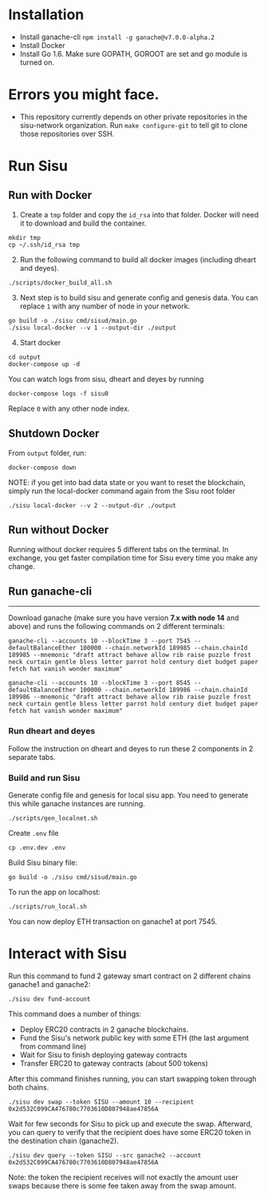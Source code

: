 # Installation

- Install ganache-cli `npm install -g ganache@v7.0.0-alpha.2`
- Install Docker
- Install Go 1.6. Make sure GOPATH, GOROOT are set and go module is turned on.

# Errors you might face.
- This repository currently depends on other private repositories in the sisu-network organization. Run `make configure-git` to tell git to clone those repositories over SSH.

# Run Sisu
## Run with Docker
1. Create a `tmp` folder and copy the `id_rsa` into that folder. Docker will need it to download and build the container.
```
mkdir tmp
cp ~/.ssh/id_rsa tmp
```
2. Run the following command to build all docker images (including dheart and deyes).
```
./scripts/docker_build_all.sh
```
3. Next step is to build sisu and generate config and genesis data. You can replace `1` with any number of node in your network.
```
go build -o ./sisu cmd/sisud/main.go
./sisu local-docker --v 1 --output-dir ./output
```
4. Start docker
```
cd output
docker-compose up -d
```
You can watch logs from sisu, dheart and deyes by running
```
docker-compose logs -f sisu0
```
Replace `0` with any other node index.

## Shutdown Docker
From `output` folder, run:

```
docker-compose down
```

NOTE: if you get into bad data state or you want to reset the blockchain, simply run the local-docker command again from the Sisu root folder
```
./sisu local-docker --v 2 --output-dir ./output
```


## Run without Docker
Running without docker requires 5 different tabs on the terminal. In exchange, you get faster compilation time for Sisu every time you make any change.

## Run ganache-cli
---

Download ganache (make sure you have version **7.x with node 14** and above) and runs the following commands on 2 different terminals:

```
ganache-cli --accounts 10 --blockTime 3 --port 7545 --defaultBalanceEther 100000 --chain.networkId 189985 --chain.chainId 189985 --mnemonic "draft attract behave allow rib raise puzzle frost neck curtain gentle bless letter parrot hold century diet budget paper fetch hat vanish wonder maximum"
```

```
ganache-cli --accounts 10 --blockTime 3 --port 8545 --defaultBalanceEther 100000 --chain.networkId 189986 --chain.chainId 189986 --mnemonic "draft attract behave allow rib raise puzzle frost neck curtain gentle bless letter parrot hold century diet budget paper fetch hat vanish wonder maximum"
```

### Run dheart and deyes
Follow the instruction on dheart and deyes to run these 2 components in 2 separate tabs.

### Build and run Sisu

Generate config file and genesis for local sisu app. You need to generate this while ganache instances are running.

```
./scripts/gen_localnet.sh
```

Create `.env` file


```
cp .env.dev .env
```

Build Sisu binary file:

```
go build -o ./sisu cmd/sisud/main.go
```

To run the app on localhost:

```
./scripts/run_local.sh
```

You can now deploy ETH transaction on ganache1 at port 7545.

# Interact with Sisu

Run this command to fund 2 gateway smart contract on 2 different chains ganache1 and ganache2:

```
./sisu dev fund-account
```

This command does a number of things:
- Deploy ERC20 contracts in 2 ganache blockchains.
- Fund the Sisu's network public key with some ETH (the last argument from command line)
- Wait for Sisu to finish deploying gateway contracts
- Transfer ERC20 to gateway contracts (about 500 tokens)

After this command finishes running, you can start swapping token through both chains.

```
./sisu dev swap --token SISU --amount 10 --recipient 0x2d532C099CA476780c7703610D807948ae47856A
```

Wait for few seconds for Sisu to pick up and execute the swap. Afterward, you can query to verify that the recipient does have some ERC20 token in the destination chain (ganache2).

```
./sisu dev query --token SISU --src ganache2 --account 0x2d532C099CA476780c7703610D807948ae47856A
```

Note: the token the recipient receives will not exactly the amount user swaps because there is some fee taken away from the swap amount.
